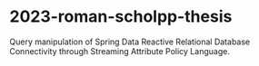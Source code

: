 # 2023-roman-scholpp-thesis
Query manipulation of Spring Data Reactive Relational Database Connectivity through Streaming Attribute Policy Language. 
